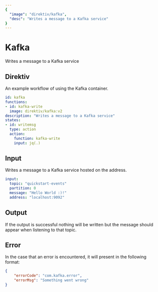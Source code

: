```yaml
---
{
  "image": "direktiv/kafka",
  "desc": "Writes a message to a Kafka service"
}
---
```


# Kafka

Writes a message to a Kafka service


## Direktiv

An example workflow of using the Kafka container.

```yaml
id: kafka
functions:
- id: kafka-write
  image: direktiv/kafka:v2
description: "Writes a message to a Kafka service"
states:
- id: writemsg
  type: action
  action:
    function: kafka-write
    input: jq(.)
```

## Input

Writes a message to a Kafka service hosted on the address.

```yaml
input:
  topic: "quickstart-events"
  partition: 0
  message: "Hello World :)!"
  address: "localhost:9092"
```

## Output

If the output is successful nothing will be written but the message should appear when listening to that topic.

## Error

In the case that an error is encountered, it will present in the following format:

```json
{
    "errorCode": "com.kafka.error",
    "errorMsg": "Something went wrong"
}
```
